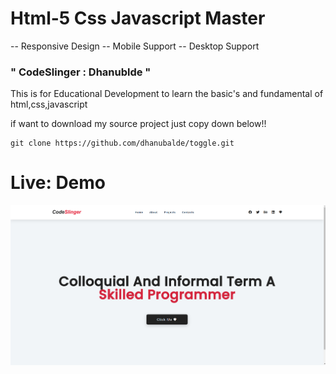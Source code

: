 # Html-5 Css Javascript Master
-- Responsive Design
-- Mobile Support
-- Desktop Support 
### " CodeSlinger : Dhanublde "

This is for Educational Development to learn the basic's
and fundamental of html,css,javascript

if want to download my source project 
just copy down below!!

```shell
git clone https://github.com/dhanubalde/toggle.git
```

# Live: <a href="https://dhanubalde.github.io/toggle " style="text-decoration:none">Demo</a>
<img src="./image/desktop.png" alt=""/>
